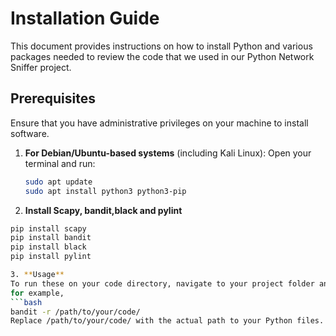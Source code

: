 # Installation Guide

This document provides instructions on how to install Python and various packages needed to review the code that we used in our Python Network Sniffer project.

## Prerequisites

Ensure that you have administrative privileges on your machine to install software.

1. **For Debian/Ubuntu-based systems** (including Kali Linux):
   Open your terminal and run:
   ```bash
   sudo apt update
   sudo apt install python3 python3-pip
2. **Install Scapy, bandit,black and pylint**
 ```bash
pip install scapy
pip install bandit
pip install black
pip install pylint

3. **Usage**
To run these on your code directory, navigate to your project folder and execute**
for example,
 ```bash
 bandit -r /path/to/your/code/
Replace /path/to/your/code/ with the actual path to your Python files.
